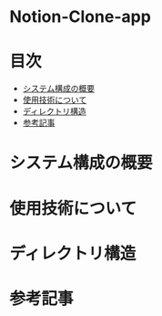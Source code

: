 # Notion-Clone-app

# 目次
- [システム構成の概要](#システム構成の概要)
- [使用技術について](#使用技術について)
- [ディレクトリ構造](#ディレクトリ構造)
- [参考記事](#参考記事)


# システム構成の概要

# 使用技術について

# ディレクトリ構造

# 参考記事

